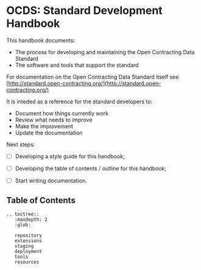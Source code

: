 OCDS: Standard Development Handbook
====================================

This handbook documents:

* The process for developing and maintaining the Open Contracting Data Standard
* The software and tools that support the standard

For documentation on the Open Contracting Data Standard itself see [http://standard.open-contracting.org/](http://standard.open-contracting.org/)

It is inteded as a reference for the standard developers to:

* Document how things currently work
* Review what needs to improve
* Make the improvement
* Update the documentation

Next steps:

* [ ] Developing a style guide for this handbook;
* [ ] Developing the table of contents / outline for this handbook;
* [ ] Start writing documentation.


## Table of Contents

```eval_rst
.. toctree::
   :maxdepth: 2
   :glob:

   repository
   extensions
   staging
   deployment
   tools
   resources

```

